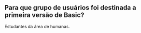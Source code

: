 ## Para que grupo de usuários foi destinada a primeira versão de Basic?

Estudantes da área de humanas.
